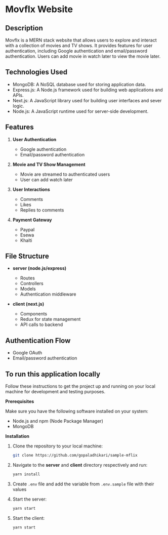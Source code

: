 # Movflx Website

## Description

Movflx is a MERN stack website that allows users to explore and interact with a collection of movies and TV shows. It provides features for user authentication, including Google authentication and email/password authentication. Users can add movie in watch later to view the movie later.

## Technologies Used

- MongoDB: A NoSQL database used for storing application data.
- Express.js: A Node.js framework used for building web applications and APIs.
- Next.js: A JavaScript library used for building user interfaces and sever logic.
- Node.js: A JavaScript runtime used for server-side development.

## Features

1. **User Authentication**

   - Google authentication
   - Email/password authentication

2. **Movie and TV Show Management**

   - Movie are streamed to authenticated users
   - User can add watch later

3. **User Interactions**

   - Comments
   - Likes
   - Replies to comments

4. **Payment Gateway**
   - Paypal
   - Esewa
   - Khalti

## File Structure

- **server (node.js/express)**

  - Routes
  - Controllers
  - Models
  - Authentication middleware

- **client (next.js)**
  - Components
  - Redux for state management
  - API calls to backend

## Authentication Flow

- Google OAuth
- Email/password authentication

## To run this application locally

Follow these instructions to get the project up and running on your local machine for development and testing purposes.

**Prerequisites**

Make sure you have the following software installed on your system:

- Node.js and npm (Node Package Manager)
- MongoDB

**Installation**

1. Clone the repository to your local machine:

   ```bash
   git clone https://github.com/gopaladhikari/sample-mflix
   ```

2. Navigate to the **server** and **client** directory respectively and run:

   ```bash
   yarn install
   ```

3. Create `.env` file and add the variable from `.env.sample` file with their values

4. Start the server:

   ```bash
   yarn start
   ```

5. Start the client:

   ```bash
   yarn start
   ```
